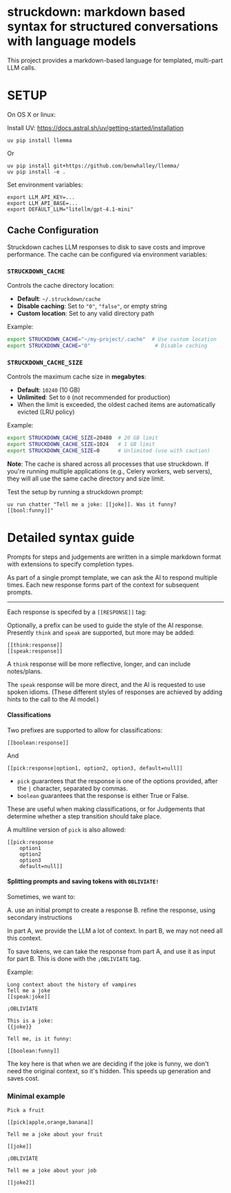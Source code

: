 
# struckdown:  markdown based syntax for structured conversations with language models

This project provides a markdown-based language for templated, multi-part LLM calls.


# SETUP

On OS X or linux:

Install UV: https://docs.astral.sh/uv/getting-started/installation



```
uv pip install llemma
```

Or

```
uv pip install git+https://github.com/benwhalley/llemma/  
uv pip install -e .
```


Set environment variables:

```
export LLM_API_KEY=...
export LLM_API_BASE=...
export DEFAULT_LLM="litellm/gpt-4.1-mini"
```

## Cache Configuration

Struckdown caches LLM responses to disk to save costs and improve performance. The cache can be configured via environment variables:

### `STRUCKDOWN_CACHE`
Controls the cache directory location:
- **Default**: `~/.struckdown/cache`
- **Disable caching**: Set to `"0"`, `"false"`, or empty string
- **Custom location**: Set to any valid directory path

Example:
```bash
export STRUCKDOWN_CACHE="~/my-project/.cache"  # Use custom location
export STRUCKDOWN_CACHE="0"                     # Disable caching
```

### `STRUCKDOWN_CACHE_SIZE`
Controls the maximum cache size in **megabytes**:
- **Default**: `10240` (10 GB)
- **Unlimited**: Set to `0` (not recommended for production)
- When the limit is exceeded, the oldest cached items are automatically evicted (LRU policy)

Example:
```bash
export STRUCKDOWN_CACHE_SIZE=20480  # 20 GB limit
export STRUCKDOWN_CACHE_SIZE=1024   # 1 GB limit
export STRUCKDOWN_CACHE_SIZE=0      # Unlimited (use with caution)
```

**Note**: The cache is shared across all processes that use struckdown. If you're running multiple applications (e.g., Celery workers, web servers), they will all use the same cache directory and size limit.

Test the setup by running a struckdown prompt:

```
uv run chatter "Tell me a joke: [[joke]]. Was it funny? [[bool:funny]]"
```



# Detailed syntax guide

Prompts for steps and judgements are written in a simple markdown format with extensions to specify completion types.

As part of a single prompt template, we can ask the AI to respond multiple times. Each new response forms part of the context for subsequent prompts.

---


Each response is specifed by a `[[RESPONSE]]` tag:

Optionally, a prefix can be used to guide the style of the AI response.
Presently `think` and `speak` are supported, but more may be added:

```
[[think:response]]
[[speak:response]]
```

A `think` response will be more reflective, longer, and can include notes/plans.

The `speak` response will be more direct, and the AI is requested to use spoken idioms. (These different styles of responses are achieved by adding hints to the call to the AI model.)


#### Classifications

Two prefixes are supported to allow for classifications:

```
[[boolean:response]]
```

And

```
[[pick:response|option1, option2, option3, default=null]]
```


- `pick` guarantees that the response is one of the options provided, after the `|` character, separated by commas.
- `boolean` guarantees that the response is either True or False.

These are useful when making classifications, or for Judgements that determine whether a
step transition should take place.


A multiline version of `pick` is also allowed:

```
[[pick:response
    option1
    option2
    option3
    default=null]]
```



<!---
TODO: Implement this

Finally, advanced users can pass extra parameters to `[[response]]` slots, using the following syntax:

```
[[think:planning]]{max_tokens=50}

[[bool:is_upset]]{allow_null=true}
```
--->


#### Splitting prompts and saving tokens with `OBLIVIATE!`

Sometimes, we want to:

A. use an initial prompt to create a response
B. refine the response, using secondary instructions

In part A, we provide the LLM a lot of context.
In part B, we may not need all this context.

To save tokens, we can take the response from part A, and use it as input for part B.
This is done with the `¡OBLIVIATE` tag.

Example:

```
Long context about the history of vampires
Tell me a joke
[[speak:joke]]

¡OBLIVIATE

This is a joke:
{{joke}}

Tell me, is it funny:

[[boolean:funny]]
```

The key here is that when we are deciding if the joke is funny, we don't need the original context, so it's hidden. This speeds up generation and saves cost.




### Minimal example


```
Pick a fruit

[[pick|apple,orange,banana]]

Tell me a joke about your fruit

[[joke]]

¡OBLIVIATE

Tell me a joke about your job

[[joke2]]
```